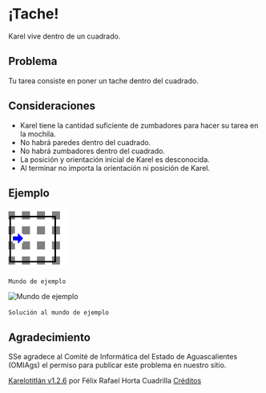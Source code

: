 # ¡Tache!

Karel vive dentro de un cuadrado.

## Problema

Tu tarea consiste en poner un tache dentro del cuadrado.

## Consideraciones

- Karel tiene la cantidad suficiente de zumbadores para hacer su tarea en la mochila.
- No habrá paredes dentro del cuadrado.
- No habrá zumbadores dentro del cuadrado.
- La posición y orientación inicial de Karel es desconocida.
- Al terminar no importa la orientación ni posición de Karel.

## Ejemplo

![Mundo de ejemplo](images/img1.bmp)

```Mundo de ejemplo```

![Mundo de ejemplo](images/img2.bmp)

```Solución al mundo de ejemplo```

## Agradecimiento

SSe agradece al Comité de Informática del Estado de Aguascalientes (OMIAgs) el permiso para publicar este problema en nuestro sitio.

[Karelotitlán v1.2.6](http://www.cmirg.com/karelotitlan/Pantallas/Problema.aspx?id=12931)
por Félix Rafael Horta Cuadrilla
[Créditos](http://www.cmirg.com/karelotitlan/pantallas/AcercaDe.aspx)
